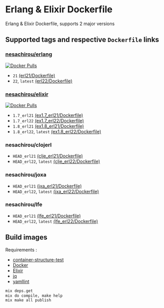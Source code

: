 Erlang & Elixir Dockerfile
==
Erlang & Elixir Dockerfile, supports 2 major versions

Supported tags and respective `Dockerfile` links
--
### [nesachirou/erlang][Erlang Hub]
[![Docker Pulls](https://img.shields.io/docker/pulls/nesachirou/erlang.svg)][Erlang Hub]
* `21` [(erl21/Dockerfile)](https://github.com/ne-sachirou/docker-elixir/blob/master/priv/erl21/Dockerfile)
* `22`, `latest` [(erl22/Dockerfile)](https://github.com/ne-sachirou/docker-elixir/blob/master/priv/erl22/Dockerfile)

### [nesachirou/elixir][Elixir Hub]
[![Docker Pulls](https://img.shields.io/docker/pulls/nesachirou/elixir.svg)][Elixir Hub]
* `1.7_erl21` [(ex1.7_erl21/Dockerfile)](https://github.com/ne-sachirou/docker-elixir/blob/master/priv/ex1.7_erl21/Dockerfile)
* `1.7_erl22` [(ex1.7_erl22/Dockerfile)](https://github.com/ne-sachirou/docker-elixir/blob/master/priv/ex1.7_erl22/Dockerfile)
* `1.8_erl21` [(ex1.8_erl21/Dockerfile)](https://github.com/ne-sachirou/docker-elixir/blob/master/priv/ex1.8_erl21/Dockerfile)
* `1.8_erl22`, `latest` [(ex1.8_erl22/Dockerfile)](https://github.com/ne-sachirou/docker-elixir/blob/master/priv/ex1.8_erl22/Dockerfile)

### nesachirou/clojerl
* `HEAD_erl21` [(clje_erl21/Dockerfile)](https://github.com/ne-sachirou/docker-elixir/blob/master/priv/clje_erl21/Dockerfile)
* `HEAD_erl22`, `latest` [(clje_erl22/Dockerfile)](https://github.com/ne-sachirou/docker-elixir/blob/master/priv/clje_erl22/Dockerfile)

### nesachirou/joxa
* `HEAD_erl21` [(jxa_erl21/Dockerfile)](https://github.com/ne-sachirou/docker-elixir/blob/master/priv/jxa_erl21/Dockerfile)
* `HEAD_erl22`, `latest` [(jxa_erl22/Dockerfile)](https://github.com/ne-sachirou/docker-elixir/blob/master/priv/jxa_erl22/Dockerfile)

### nesachirou/lfe
* `HEAD_erl21` [(lfe_erl21/Dockerfile)](https://github.com/ne-sachirou/docker-elixir/blob/master/priv/lfe_erl21/Dockerfile)
* `HEAD_erl22`, `latest` [(lfe_erl22/Dockerfile)](https://github.com/ne-sachirou/docker-elixir/blob/master/priv/lfe_erl22/Dockerfile)

Build images
--
Requirements :
* [container-structure-test](https://github.com/GoogleContainerTools/container-structure-test)
* [Docker](https://www.docker.com/)
* [Elixir](https://elixir-lang.org/)
* [jq](https://stedolan.github.io/jq/)
* [yamllint](https://github.com/adrienverge/yamllint)

```sh
mix deps.get
mix do compile, make help
mix make all publish
```

[Erlang Hub]: https://hub.docker.com/r/nesachirou/erlang/
[Elixir Hub]: https://hub.docker.com/r/nesachirou/elixir/
